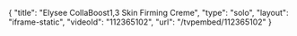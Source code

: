 {
    "title": "Elysee CollaBoost1,3 Skin Firming Creme",
    "type": "solo",
    "layout": "iframe-static",
    "videoId": "112365102",
    "url": "\/tvpembed\/112365102"
}